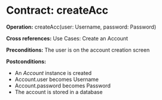 # Contract: createAcc

**Operation:** createAcc(user: Username, password: Password)

**Cross references:** Use Cases: Create an Account

**Preconditions:** The user is on the account creation screen

**Postconditions:** 
* An *Account* instance is created 
* Account.user becomes Username
* Account.password becomes Password
* The account is stored in a database